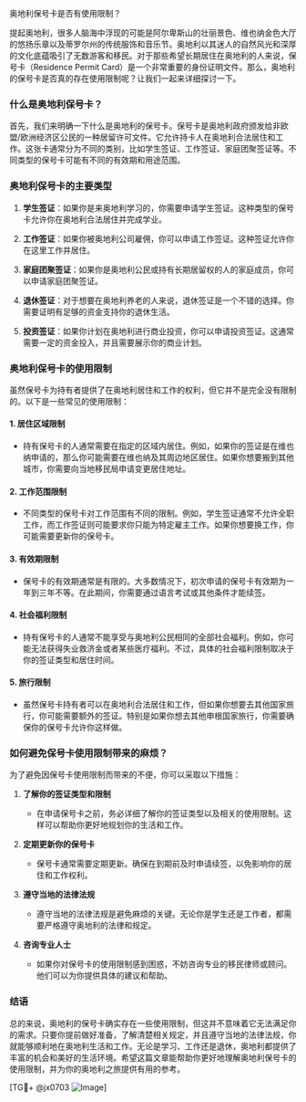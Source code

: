 奥地利保号卡是否有使用限制？

提起奥地利，很多人脑海中浮现的可能是阿尔卑斯山的壮丽景色、维也纳金色大厅的悠扬乐章以及蒂罗尔州的传统服饰和音乐节。奥地利以其迷人的自然风光和深厚的文化底蕴吸引了无数游客和移民。对于那些希望长期居住在奥地利的人来说，保号卡（Residence Permit Card）是一个非常重要的身份证明文件。那么，奥地利的保号卡是否真的存在使用限制呢？让我们一起来详细探讨一下。

### 什么是奥地利保号卡？

首先，我们来明确一下什么是奥地利的保号卡。保号卡是奥地利政府颁发给非欧盟/欧洲经济区公民的一种居留许可文件。它允许持卡人在奥地利合法居住和工作。这张卡通常分为不同的类别，比如学生签证、工作签证、家庭团聚签证等。不同类型的保号卡可能有不同的有效期和用途范围。

### 奥地利保号卡的主要类型

1. **学生签证**：如果你是来奥地利学习的，你需要申请学生签证。这种类型的保号卡允许你在奥地利合法居住并完成学业。
   
2. **工作签证**：如果你被奥地利公司雇佣，你可以申请工作签证。这种签证允许你在这里工作并居住。

3. **家庭团聚签证**：如果你是奥地利公民或持有长期居留权的人的家庭成员，你可以申请家庭团聚签证。

4. **退休签证**：对于想要在奥地利养老的人来说，退休签证是一个不错的选择。你需要证明有足够的资金支持你的退休生活。

5. **投资签证**：如果你计划在奥地利进行商业投资，你可以申请投资签证。这通常需要一定的资金投入，并且需要展示你的商业计划。

### 奥地利保号卡的使用限制

虽然保号卡为持有者提供了在奥地利居住和工作的权利，但它并不是完全没有限制的。以下是一些常见的使用限制：

#### 1. **居住区域限制**
   - 持有保号卡的人通常需要在指定的区域内居住。例如，如果你的签证是在维也纳申请的，那么你可能需要在维也纳及其周边地区居住。如果你想要搬到其他城市，你需要向当地移民局申请变更居住地址。

#### 2. **工作范围限制**
   - 不同类型的保号卡对工作范围有不同的限制。例如，学生签证通常不允许全职工作，而工作签证则可能要求你只能为特定雇主工作。如果你想要换工作，你可能需要更新你的保号卡。

#### 3. **有效期限制**
   - 保号卡的有效期通常是有限的。大多数情况下，初次申请的保号卡有效期为一年到三年不等。在此期间，你需要通过语言考试或其他条件才能续签。

#### 4. **社会福利限制**
   - 持有保号卡的人通常不能享受与奥地利公民相同的全部社会福利。例如，你可能无法获得失业救济金或者某些医疗福利。不过，具体的社会福利限制取决于你的签证类型和居住时间。

#### 5. **旅行限制**
   - 虽然保号卡持有者可以在奥地利合法居住和工作，但如果你想要去其他国家旅行，你可能需要额外的签证。特别是如果你想去其他申根国家旅行，你需要确保你的保号卡允许你这样做。

### 如何避免保号卡使用限制带来的麻烦？

为了避免因保号卡使用限制而带来的不便，你可以采取以下措施：

1. **了解你的签证类型和限制**
   - 在申请保号卡之前，务必详细了解你的签证类型以及相关的使用限制。这样可以帮助你更好地规划你的生活和工作。

2. **定期更新你的保号卡**
   - 保号卡通常需要定期更新。确保在到期前及时申请续签，以免影响你的居住和工作权利。

3. **遵守当地的法律法规**
   - 遵守当地的法律法规是避免麻烦的关键。无论你是学生还是工作者，都需要严格遵守奥地利的法律和规定。

4. **咨询专业人士**
   - 如果你对保号卡的使用限制感到困惑，不妨咨询专业的移民律师或顾问。他们可以为你提供具体的建议和帮助。

### 结语

总的来说，奥地利的保号卡确实存在一些使用限制，但这并不意味着它无法满足你的需求。只要你提前做好准备，了解清楚相关规定，并且遵守当地的法律法规，你就能够顺利地在奥地利生活和工作。无论是学习、工作还是退休，奥地利都提供了丰富的机会和美好的生活环境。希望这篇文章能帮助你更好地理解奥地利保号卡的使用限制，并为你的奥地利之旅提供有用的参考。

[TG💪+ @jx0703 ![Image](https://github.com/user-attachments/assets/dbca1d08-cadb-493c-b0ec-ad6f7a83f270)]